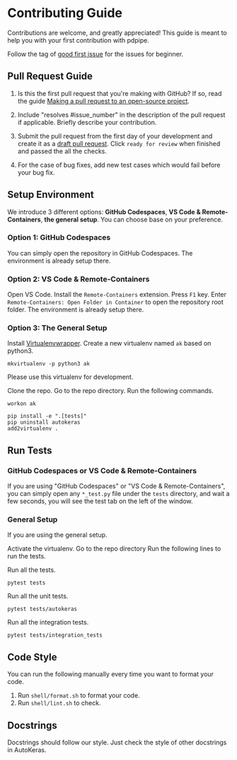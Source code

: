 # Contributing Guide

Contributions are welcome, and greatly appreciated!
This guide is meant to help you with your first contribution with pdpipe.

Follow the tag of [good first issue](https://github.com/keras-team/autokeras/issues?q=is%3Aissue+is%3Aopen+label%3A%22good+first+issue%22)
for the issues for beginner.

## Pull Request Guide

1. Is this the first pull request that you're making with GitHub? If so, read the guide [Making a pull request to an open-source project](https://github.com/gabrieldemarmiesse/getting_started_open_source).

2. Include "resolves #issue_number" in the description of the pull request if applicable. Briefly describe your contribution.

3. Submit the pull request from the first day of your development and create it as a [draft pull request](https://github.blog/2019-02-14-introducing-draft-pull-requests/). Click `ready for review` when finished and passed the all the checks.

4. For the case of bug fixes, add new test cases which would fail before your bug fix.

## Setup Environment

We introduce 3 different options: **GitHub Codespaces**, **VS Code & Remote-Containers**, **the general setup**.
You can choose base on your preference.

### Option 1: GitHub Codespaces

You can simply open the repository in GitHub Codespaces.
The environment is already setup there.

### Option 2: VS Code & Remote-Containers

Open VS Code.
Install the `Remote-Containers` extension.
Press `F1` key. Enter `Remote-Containers: Open Folder in Container` to open the repository root folder.
The environment is already setup there.

### Option 3: The General Setup

Install [Virtualenvwrapper](https://virtualenvwrapper.readthedocs.io/en/latest/).
Create a new virtualenv named `ak` based on python3.

```
mkvirtualenv -p python3 ak
```

Please use this virtualenv for development.

Clone the repo. Go to the repo directory.
Run the following commands.

```
workon ak

pip install -e ".[tests]"
pip uninstall autokeras
add2virtualenv .
```

## Run Tests

### GitHub Codespaces or VS Code & Remote-Containers

If you are using "GitHub Codespaces" or "VS Code & Remote-Containers",
you can simply open any `*_test.py` file under the `tests` directory,
and wait a few seconds, you will see the test tab on the left of the window.

### General Setup

If you are using the general setup.

Activate the virtualenv.
Go to the repo directory
Run the following lines to run the tests.

Run all the tests.

```
pytest tests
```

Run all the unit tests.

```
pytest tests/autokeras
```

Run all the integration tests.

```
pytest tests/integration_tests
```

## Code Style

You can run the following manually every time you want to format your code.

1. Run `shell/format.sh` to format your code.
2. Run `shell/lint.sh` to check.

## Docstrings

Docstrings should follow our style.
Just check the style of other docstrings in AutoKeras.
